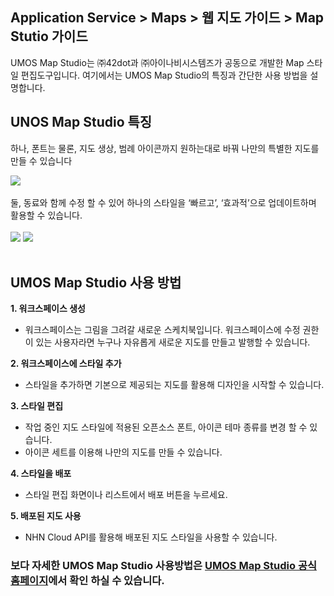 ## Application Service > Maps > 웹 지도 가이드 > Map Stutio 가이드

UMOS Map Studio는 ㈜42dot과 ㈜아이나비시스템즈가 공동으로 개발한 Map 스타일 편집도구입니다.
여기에서는 UMOS Map Studio의 특징과 간단한 사용 방법을 설명합니다.

## UNOS Map Studio 특징

하나, 폰트는 물론, 지도 생상, 범례 아이콘까지 원하는대로 바꿔 나만의 특별한 지도를 만들 수 있습니다
<br>

<img src="https://static.toastoven.net/prod_maps/maps-studio-1.png">
<br>
<br>
둘, 동료와 함께 수정 할 수 있어 하나의 스타일을 ‘빠르고’, ‘효과적’으로 업데이트하며 활용할 수 있습니다.
<br>
<br>
<img src="https://static.toastoven.net/prod_maps/maps-studio-2.png">
<img src="https://static.toastoven.net/prod_maps/maps-studio-2-1.png">
<br>
<br>

## UMOS Map Studio 사용 방법

**1. 워크스페이스 생성**
-	워크스페이스는 그림을 그려갈 새로운 스케치북입니다. 워크스페이스에 수정 권한이 있는 사용자라면 누구나 자유롭게 새로운 지도를 만들고 발행할 수 있습니다.

**2. 워크스페이스에 스타일 추가**
-	스타일을 추가하면 기본으로 제공되는 지도를 활용해 디자인을 시작할 수 있습니다.

**3. 스타일 편집**
- 작업 중인 지도 스타일에 적용된 오픈소스 폰트, 아이콘 테마 종류를 변경 할 수 있습니다.
- 아이콘 세트를 이용해 나만의 지도를 만들 수 있습니다.

**4. 스타일을 배포**
- 스타일 편집 화면이나 리스트에서 배포 버튼을 누르세요.

**5. 배포된 지도 사용**
- NHN Cloud API를 활용해 배포된 지도 스타일을 사용할 수 있습니다.


<h3> 보다 자세한 UMOS Map Studio 사용방법은  <a href="https://tap.umos.ai/map-studio" target="_blank" rel="nofollow">UMOS Map Studio 공식 홈페이지</a>에서
확인 하실 수 있습니다.
